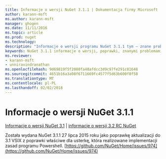 ```yaml
---
title: Informacje o wersji NuGet 3.1.1 | Dokumentacja firmy Microsoft
author: karann-msft
ms.author: karann-msft
manager: ghogen
ms.date: 11/11/2016
ms.topic: article
ms.prod: nuget
ms.technology: 
description: "Informacje o wersji programu NuGet 3.1.1 tym — znane problemy, poprawki, dodatkowe funkcje i dcr."
keywords: NuGet 3.1.1 informacje o wersji, poprawki, znanymi problemami, nowe funkcje, dcr
ms.reviewer:
- karann-msft
- unniravindranathan
ms.openlocfilehash: 9d69819f5f2080fa48afdcc3d9c97fe291c81648
ms.sourcegitcommit: 4651b16a3a08f6711669fc4577f5d63b600f8f58
ms.translationtype: MT
ms.contentlocale: pl-PL
ms.lasthandoff: 02/02/2018
---
```

# <a name="nuget-311-release-notes"></a>Informacje o wersji NuGet 3.1.1

[Informacje o wersji NuGet 3.1](../release-notes/nuget-3.1.md) | [informacje o wersji 3.2 RC NuGet](../release-notes/nuget-3.2-RC.md)

Została wydana NuGet 3.1.1 27 lipca 2015 roku jako poprawkę aktualizacji do 3.1 VSIX z poprawki właściwe dla usterkę, która realizowane implementacji zasad programu Powershell.
[https://github.com/NuGet/Home/issues/974](https://github.com/NuGet/Home/issues/974)